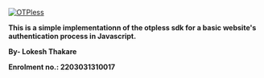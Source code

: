 ﻿[![OTPless](https://d1j61bbz9a40n6.cloudfront.net/website/home/v4/logo/white_logo.svg)](https://otpless.com/platforms/javascript)

**This is a simple implementationn of the otpless sdk for a basic website's authentication process in Javascript.**

**By- Lokesh Thakare**

**Enrolment no.: 2203031310017**
